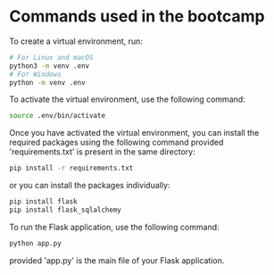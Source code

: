 # Commands used in the bootcamp

To create a virtual environment, run:

```bash
# For Linux and macOS
python3 -m venv .env
# For Windows
python -m venv .env
```

To activate the virtual environment, use the following command:

```bash
source .env/bin/activate
```

Once you have activated the virtual environment, you can install the required packages using the following command provided 'requirements.txt' is present in the same directory:

```bash
pip install -r requirements.txt
```
or you can install the packages individually:

```bash
pip install flask
pip install flask_sqlalchemy
```

To run the Flask application, use the following command:

```bash
python app.py
```
provided 'app.py' is the main file of your Flask application.

